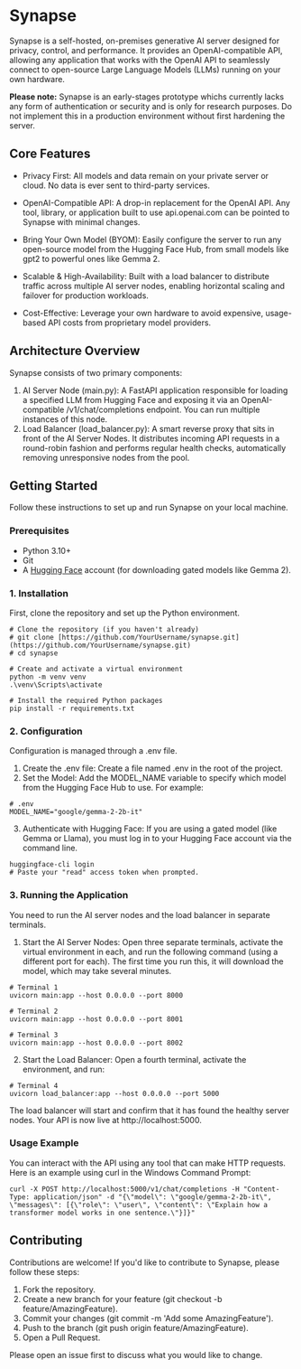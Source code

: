 # Synapse
Synapse is a self-hosted, on-premises generative AI server designed for privacy, control, and performance. It provides an OpenAI-compatible API, allowing any application that works with the OpenAI API to seamlessly connect to open-source Large Language Models (LLMs) running on your own hardware.

**Please note:** Synapse is an early-stages prototype whichs currently lacks any form of authentication or security and is only for research purposes. Do not implement this in a production environment without first hardening the server.

## Core Features
- Privacy First: All models and data remain on your private server or cloud. No data is ever sent to third-party services.

- OpenAI-Compatible API: A drop-in replacement for the OpenAI API. Any tool, library, or application built to use api.openai.com can be pointed to Synapse with minimal changes.

- Bring Your Own Model (BYOM): Easily configure the server to run any open-source model from the Hugging Face Hub, from small models like gpt2 to powerful ones like Gemma 2.

- Scalable & High-Availability: Built with a load balancer to distribute traffic across multiple AI server nodes, enabling horizontal scaling and failover for production workloads.

- Cost-Effective: Leverage your own hardware to avoid expensive, usage-based API costs from proprietary model providers.

## Architecture Overview
Synapse consists of two primary components:

1. AI Server Node (main.py): A FastAPI application responsible for loading a specified LLM from Hugging Face and exposing it via an OpenAI-compatible /v1/chat/completions endpoint. You can run multiple instances of this node.
2. Load Balancer (load_balancer.py): A smart reverse proxy that sits in front of the AI Server Nodes. It distributes incoming API requests in a round-robin fashion and performs regular health checks, automatically removing unresponsive nodes from the pool.

## Getting Started
Follow these instructions to set up and run Synapse on your local machine.

### Prerequisites
- Python 3.10+
- Git
- A <a href="https://huggingface.co/" target="_blank">Hugging Face</a> account (for downloading gated models like Gemma 2).

### 1. Installation
First, clone the repository and set up the Python environment.
```
# Clone the repository (if you haven't already)
# git clone [https://github.com/YourUsername/synapse.git](https://github.com/YourUsername/synapse.git)
# cd synapse

# Create and activate a virtual environment
python -m venv venv
.\venv\Scripts\activate

# Install the required Python packages
pip install -r requirements.txt
```

### 2. Configuration
Configuration is managed through a .env file.

1. Create the .env file: Create a file named .env in the root of the project.
2. Set the Model: Add the MODEL_NAME variable to specify which model from the Hugging Face Hub to use. For example:
```
# .env
MODEL_NAME="google/gemma-2-2b-it"
```
3. Authenticate with Hugging Face: If you are using a gated model (like Gemma or Llama), you must log in to your Hugging Face account via the command line.
```
huggingface-cli login
# Paste your "read" access token when prompted.
```

### 3. Running the Application
You need to run the AI server nodes and the load balancer in separate terminals.

1. Start the AI Server Nodes: Open three separate terminals, activate the virtual environment in each, and run the following command (using a different port for each). The first time you run this, it will download the model, which may take several minutes.
```
# Terminal 1
uvicorn main:app --host 0.0.0.0 --port 8000

# Terminal 2
uvicorn main:app --host 0.0.0.0 --port 8001

# Terminal 3
uvicorn main:app --host 0.0.0.0 --port 8002
```
2. Start the Load Balancer: Open a fourth terminal, activate the environment, and run:
```
# Terminal 4
uvicorn load_balancer:app --host 0.0.0.0 --port 5000
```
The load balancer will start and confirm that it has found the healthy server nodes. Your API is now live at http://localhost:5000.

### Usage Example
You can interact with the API using any tool that can make HTTP requests. Here is an example using curl in the Windows Command Prompt:
```
curl -X POST http://localhost:5000/v1/chat/completions -H "Content-Type: application/json" -d "{\"model\": \"google/gemma-2-2b-it\", \"messages\": [{\"role\": \"user\", \"content\": \"Explain how a transformer model works in one sentence.\"}]}"
```

## Contributing
Contributions are welcome! If you'd like to contribute to Synapse, please follow these steps:

1. Fork the repository.
2. Create a new branch for your feature (git checkout -b feature/AmazingFeature).
3. Commit your changes (git commit -m 'Add some AmazingFeature').
4. Push to the branch (git push origin feature/AmazingFeature).
5. Open a Pull Request.

Please open an issue first to discuss what you would like to change.